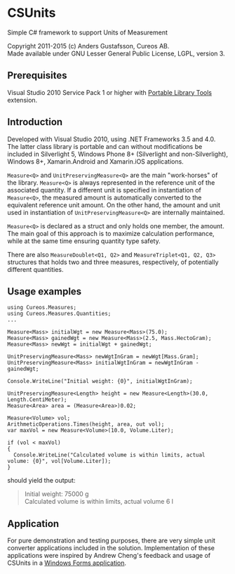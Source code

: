 # CSUnits

Simple C# framework to support Units of Measurement

Copyright 2011-2015 (c) Anders Gustafsson, Cureos AB.  
Made available under GNU Lesser General Public License, LGPL, version 3.


## Prerequisites

Visual Studio 2010 Service Pack 1 or higher with [Portable Library Tools](http://msdn.microsoft.com/en-us/library/gg597391.aspx) extension.


## Introduction

Developed with Visual Studio 2010, using .NET Frameworks 3.5 and 4.0. The latter class library is portable and can without modifications be included in Silverlight 5, Windows Phone 8+ (Silverlight and non-Silverlight), Windows 8+, Xamarin.Android and Xamarin.iOS applications.

`Measure<Q>` and `UnitPreservingMeasure<Q>` are the main "work-horses" of the library. `Measure<Q>` is always represented in the reference unit of the associated quantity. If a different unit is specified in instantiation of `Measure<Q>`, the measured amount is automatically converted to the equivalent reference unit amount. On the other hand, the amount and unit used in instantiation of `UnitPreservingMeasure<Q>` are internally maintained.

`Measure<Q>` is declared as a struct and only holds one member, the amount. The main goal of this approach is to maximize calculation performance, while at the same time ensuring quantity type safety.

There are also `MeasureDoublet<Q1, Q2>` and `MeasureTriplet<Q1, Q2, Q3>` structures that holds two and three measures, respectively, of potentially different quantities.


## Usage examples

    using Cureos.Measures;
    using Cureos.Measures.Quantities;
    ...

    Measure<Mass> initialWgt = new Measure<Mass>(75.0);
    Measure<Mass> gainedWgt = new Measure<Mass>(2.5, Mass.HectoGram);
    Measure<Mass> newWgt = initialWgt + gainedWgt;

    UnitPreservingMeasure<Mass> newWgtInGram = newWgt[Mass.Gram];
    UnitPreservingMeasure<Mass> initialWgtInGram = newWgtInGram - gainedWgt;

    Console.WriteLine("Initial weight: {0}", initialWgtInGram);

    UnitPreservingMeasure<Length> height = new Measure<Length>(30.0, Length.CentiMeter);
    Measure<Area> area = (Measure<Area>)0.02;

    Measure<Volume> vol; 
    ArithmeticOperations.Times(height, area, out vol);
    var maxVol = new Measure<Volume>(10.0, Volume.Liter);

    if (vol < maxVol)
    {
      Console.WriteLine("Calculated volume is within limits, actual volume: {0}", vol[Volume.Liter]);
    }

should yield the output:

> Initial weight: 75000 g  
> Calculated volume is within limits, actual volume 6 l


## Application

For pure demonstration and testing purposes, there are very simple unit converter applications included in the solution. Implementation of these applications were inspired by Andrew Cheng's feedback and usage of CSUnits in a [Windows Forms application](https://github.com/hamxiaoz/cureos.uomnet.tests.winform).
